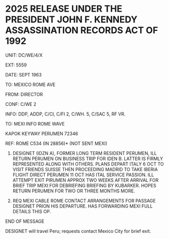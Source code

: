 # 2025 RELEASE UNDER THE PRESIDENT JOHN F. KENNEDY ASSASSINATION RECORDS ACT OF 1992

UNIT: DC/WE/4/X

EXT: 5559

DATE: SEPT 1963

TO: MEXICO ROME AVE

FROM: DIRECTOR

CONF: C/WE 2

INFO: DDP, ADDP, C/CI, C/FI 2, C/WH. 5, C/SAC 5, RF VR.

TO: MEXI INFO ROME WAVE

KAPOK KEYWAY PERUMEN 72346

REF: ROME C534 (IN 28856)* (NOT SENT MEXI)

1. DESIGNET (IDZN A), FORMER LONG TERM RESIDENT PERUMEN, ILL RETURN PERUMEN ON BUSINESS TRIP FOR IDEN B. LATTER IS FIRMLY REPRESENTED ALONG WITH OTHERS. PLANS DEPART ITALY 6 OCT TO VISIT FRIENDS SUISSE THEN PROCEEDING MADRID TO TAKE IBERIA FLIGHT DIRECT PERUMEN 11 OCT HAS ITAL SERVICE PASSION. ILL ATTEMPT EXIT PIRUMEN APPROX TWO WEEKS AFTER ARRIVAL FOR BRIEF TRIP MEXI FOR DEBRIEFING BRIEFING BY KUBARKER. HOPES RETURN PERUMEN FOR TWO OR THREE MONTHS MORE.

2. REQ MEXI CABLE ROME CONTACT ARRANGEMENTS FOR PASSAGE DESIGNET PRION HIS DEPARTURE. HAS FORWARDING MEXI FULL DETAILS THIS OP.

END OF MESSAGE

DESIGNET will travel Peru; requests contact Mexico City for brief exit.
